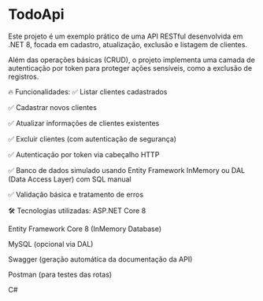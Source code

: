 # TodoApi
Este projeto é um exemplo prático de uma API RESTful desenvolvida em .NET 8, focada em cadastro, atualização, exclusão e listagem de clientes.

Além das operações básicas (CRUD), o projeto implementa uma camada de autenticação por token para proteger ações sensíveis, como a exclusão de registros.

🔥 Funcionalidades:
✅ Listar clientes cadastrados

✅ Cadastrar novos clientes

✅ Atualizar informações de clientes existentes

✅ Excluir clientes (com autenticação de segurança)

✅ Autenticação por token via cabeçalho HTTP

✅ Banco de dados simulado usando Entity Framework InMemory ou DAL (Data Access Layer) com SQL manual

✅ Validação básica e tratamento de erros

🛠️ Tecnologias utilizadas:
ASP.NET Core 8

Entity Framework Core 8 (InMemory Database)

MySQL (opcional via DAL)

Swagger (geração automática da documentação da API)

Postman (para testes das rotas)

C#
